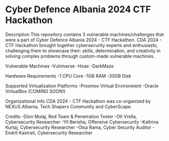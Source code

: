 # Cyber Defence Albania 2024 CTF Hackathon
Description
This repository contains 3 vulnerable machines/challenges that were a part of Cyber Defence Albania 2024 - CTF Hackathon.
CDA 2024 - CTF Hackathon brought together cybersecurity experts and enthusiasts, challenging them to showcase their: skills, determination, and creativity in solving complex problems through custom-made vulnerable machines.

Vulnerable Machines
-Vulniverse
-Hoax
-DarkMaze

Hardware Requirements
-1 CPU Core
-1GB RAM
-30GB Disk

Supported Virtualization Platforms
-Proxmox Virtual Environment
-Oracle VirtualBox (COMING SOON!)

Organizational Info
CDA 2024 - CTF Hackathon was co-organized by NEXUS Albania, Tech Shapers Community and CyberScape.

Credits
-Dion Mulaj, Red Team & Penetration Tester
-Olt Vrella, Cybersecurity Researcher
-Yll Berisha, Offensive Cybersecurity
-Kaltrina Kurtaj, Cybersecurity Researcher
-Olsa Rama, Cyber Security Auditor
-Endrit Kastrati, Cybersecurity Researcher
